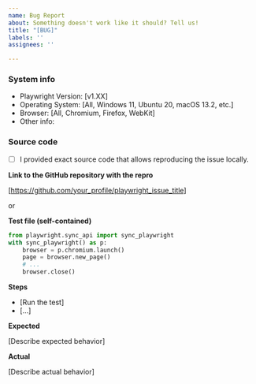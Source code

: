 ```yaml
---
name: Bug Report
about: Something doesn't work like it should? Tell us!
title: "[BUG]"
labels: ''
assignees: ''

---
```


<!-- ⚠️⚠️ Do not delete this template ⚠️⚠️ -->

<!-- 🔎 Search existing issues to avoid creating duplicates. -->
<!-- 🧪 Test using the latest Playwright release to see if your issue has already been fixed -->
<!-- 💡 Provide enough information for us to be able to reproduce your issue locally -->

### System info
- Playwright Version: [v1.XX]
- Operating System: [All, Windows 11, Ubuntu 20, macOS 13.2, etc.]
- Browser: [All, Chromium, Firefox, WebKit]
- Other info:

### Source code

- [ ] I provided exact source code that allows reproducing the issue locally.

<!-- For simple cases, please provide a self-contained test file along with the config file -->
<!-- For larger cases, you can provide a GitHub repo you created for this issue -->
<!-- If we can not reproduce the problem locally, we won't be able to act on it -->
<!-- You can still file without the exact code and we will try to help, but if we can't repro, it will be closed -->

**Link to the GitHub repository with the repro**

[https://github.com/your_profile/playwright_issue_title]

or

**Test file (self-contained)**

```python
from playwright.sync_api import sync_playwright
with sync_playwright() as p:
    browser = p.chromium.launch()
    page = browser.new_page()
    # ...
    browser.close()
```

**Steps**
- [Run the test]
- [...]

**Expected**

[Describe expected behavior]

**Actual**

[Describe actual behavior]

